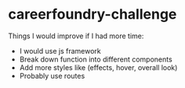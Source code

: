 # careerfoundry-challenge

Things I would improve if I had more time:
- I would use js framework
- Break down function into different components
- Add more styles like (effects, hover, overall look)
- Probably use routes
